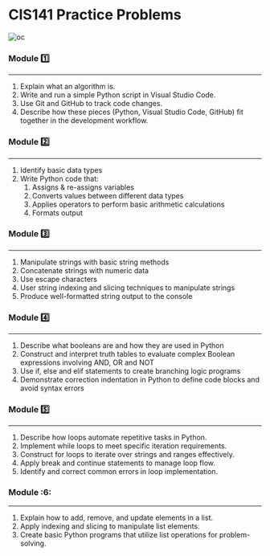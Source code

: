 # CIS141 Practice Problems
![oc](https://github.com/user-attachments/assets/4c29c253-7602-43ee-af53-9894d75e91e6)

### Module :one:
***
1. Explain what an algorithm is.
2. Write and run a simple Python script in Visual Studio Code.
3. Use Git and GitHub to track code changes.
4. Describe how these pieces (Python, Visual Studio Code, GitHub) fit together in the development workflow.

### Module 2️⃣
***
1. Identify basic data types
2. Write Python code that:
    1. Assigns & re-assigns variables
    2. Converts values between different data types
    3. Applies operators to perform basic arithmetic calculations
    4. Formats output

### Module 3️⃣
***
1. Manipulate strings with basic string methods
2. Concatenate strings with numeric data
3. Use escape characters
4. User string indexing and slicing techniques to manipulate strings
5. Produce well-formatted string output to the console

### Module 4️⃣
***
1. Describe what booleans are and how they are used in Python
2. Construct and interpret truth tables to evaluate complex Boolean expressions involving AND, OR and NOT
3. Use if, else and elif statements to create branching logic programs
4. Demonstrate correction indentation in Python to define code blocks and avoid syntax errors

### Module 5️⃣
***
1. Describe how loops automate repetitive tasks in Python.
2. Implement while loops to meet specific iteration requirements.
3. Construct for loops to iterate over strings and ranges effectively.
4. Apply break and continue statements to manage loop flow.
5. Identify and correct common errors in loop implementation.

### Module :6:
***
1. Explain how to add, remove, and update elements in a list.
2. Apply indexing and slicing to manipulate list elements.
3. Create basic Python programs that utilize list operations for problem-solving.
